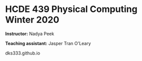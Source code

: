 # HCDE 439 Physical Computing Winter 2020

**Instructor:** Nadya Peek

**Teaching assistant:** Jasper Tran O'Leary

dks333.github.io
